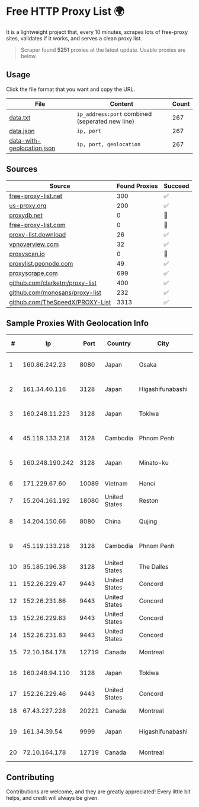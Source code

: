
# Free HTTP Proxy List 🌍

It is a lightweight project that, every 10 minutes, scrapes lots of free-proxy sites, validates if it works, and serves a clean proxy list.


> Scraper found **5251** proxies at the latest update. Usable proxies are below.

## Usage

Click the file format that you want and copy the URL.


|File|Content|Count|
|----|-------|-----|
|[data.txt](https://raw.githubusercontent.com/themiralay/Proxy-List-World/master/data.txt)|`ip_address:port` combined (seperated new line)|267|
|[data.json](https://raw.githubusercontent.com/themiralay/Proxy-List-World/master/data.json)|`ip, port`|267|
|[data-with-geolocation.json](https://raw.githubusercontent.com/themiralay/Proxy-List-World/master/data-with-geolocation.json)|`ip, port, geolocation`|267|

## Sources

|Source|Found Proxies|Succeed|
|------|-------------|-------|
|[free-proxy-list.net](https://free-proxy-list.net)|300|✅|
|[us-proxy.org](https://www.us-proxy.org)|200|✅|
|[proxydb.net](http://proxydb.net)|0|🚫|
|[free-proxy-list.com](https://free-proxy-list.com/?page=&port=&type%5B%5D=http&type%5B%5D=https&up_time=0&search=Search)|0|🚫|
|[proxy-list.download](https://www.proxy-list.download/HTTP)|26|✅|
|[vpnoverview.com](https://vpnoverview.com/privacy/anonymous-browsing/free-proxy-servers)|32|✅|
|[proxyscan.io](https://www.proxyscan.io)|0|🚫|
|[proxylist.geonode.com](https://proxylist.geonode.com/api/proxy-list?limit=300&page=1&sort_by=lastChecked&sort_type=desc&protocols=http,https)|49|✅|
|[proxyscrape.com](https://api.proxyscrape.com/v2/?request=displayproxies&protocol=http&timeout=10000&country=all&ssl=all&anonymity=all)|699|✅|
|[github.com/clarketm/proxy-list](https://raw.githubusercontent.com/clarketm/proxy-list/master/proxy-list-raw.txt)|400|✅|
|[github.com/monosans/proxy-list](https://raw.githubusercontent.com/monosans/proxy-list/main/proxies/http.txt)|232|✅|
|[github.com/TheSpeedX/PROXY-List](https://raw.githubusercontent.com/TheSpeedX/PROXY-List/master/http.txt)|3313|✅|


## Sample Proxies With Geolocation Info

|#|Ip|Port|Country|City|Internet Service Provider|
|-|--|----|-------|----|-------------------------|
|1|160.86.242.23|8080|Japan|Osaka|Sony Network Communications Inc|
|2|161.34.40.116|3128|Japan|Higashifunabashi|NTT PC Communications, Inc.|
|3|160.248.11.223|3128|Japan|Tokiwa|NTT PC Communications, Inc.|
|4|45.119.133.218|3128|Cambodia|Phnom Penh|VIETTEL (CAMBODIA) PTE., LTD|
|5|160.248.190.242|3128|Japan|Minato-ku|NTT PC Communications, Inc.|
|6|171.229.67.60|10089|Vietnam|Hanoi|Viettel Corporation|
|7|15.204.161.192|18080|United States|Reston|OVH SAS|
|8|14.204.150.66|8080|China|Qujing|China Unicom Yunnan Province Network|
|9|45.119.133.218|3128|Cambodia|Phnom Penh|VIETTEL (CAMBODIA) PTE., LTD|
|10|35.185.196.38|3128|United States|The Dalles|Google LLC|
|11|152.26.229.47|9443|United States|Concord|MCNC|
|12|152.26.231.86|9443|United States|Concord|MCNC|
|13|152.26.229.83|9443|United States|Concord|MCNC|
|14|152.26.231.83|9443|United States|Concord|MCNC|
|15|72.10.164.178|12719|Canada|Montreal|GloboTech Communications|
|16|160.248.94.110|3128|Japan|Tokiwa|NTT PC Communications, Inc.|
|17|152.26.229.46|9443|United States|Concord|MCNC|
|18|67.43.227.228|20221|Canada|Montreal|GloboTech Communications|
|19|161.34.39.54|9999|Japan|Higashifunabashi|NTT PC Communications, Inc.|
|20|72.10.164.178|12719|Canada|Montreal|GloboTech Communications|



## Contributing

Contributions are welcome, and they are greatly appreciated! Every
little bit helps, and credit will always be given.

